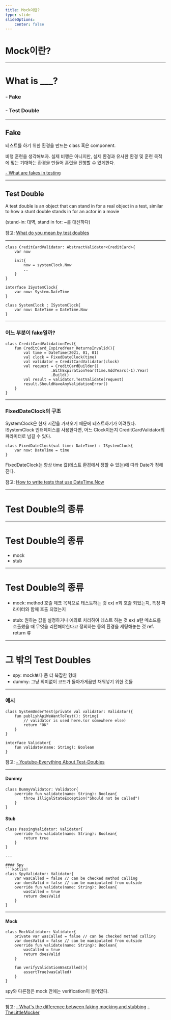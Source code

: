 ```yaml
---
title: Mock이란?
type: slide
slideOptions: 
    center: false
---
```


# Mock이란?

---

# What is ___?

### - Fake

### - Test Double

---

## Fake

테스트를 하기 위한 환경을 만드는 class 혹은 component.

비행 훈련을 생각해보자. 실제 비행은 아니지만, 실제 환경과 유사한 환경 및 훈련 목적에 맞는 기대하는 환경을 만들어 훈련을 진행할 수 있게한다.

[- What are fakes in testing](https://canro91.github.io/2021/05/24/WhatAreFakesInTesting/#:~:text=Now%20that%20we%20know%20what,called%20with%20the%20right%20parameters.)

---

## Test Double

A test double is an object that can stand in for a real object in a test, similar to how a stunt double stands in for an actor in a movie

(stand-in: 대역, stand in for: ~를 대신하다)

참고: 
[What do you mean by test doubles](https://medium.com/@kashwin95kumar/what-do-you-mean-by-test-doubles-b57a2a792973)

---

```kotlin!
class CreditCardValidator: AbstractValidator<CreditCard>{
    var now
        
    init{
        now = systemClock.Now
        ..
    }
}
```

```kotlin!
interface ISystemClock{
    var now: System.DateTime
}

class SystemClock : ISystemClock{
    var now: DateTime = DateTime.Now
}
```

---

### 어느 부분이 fake일까?

```kotlin!
class CreditCardValidationTest{
    fun CreditCard_ExpiredYear_ReturnsInvalid(){
        val time = DateTime(2021, 01, 01)
        val clock = FixedDateClock(time)
        val validator = CreditCardValidator(clock)
        val request = CreditCardBuilder()
                    .WithExpirationYear(time.AddYears(-1).Year)
                    .Build()
        val result = validator.TestValidate(request)
        result.ShouldHaveAnyValidationError()
    }
}
```

---

### FixedDateClock의 구조

SystemClock은 현재 시간을 가져오기 때문에 테스트하기가 어려웠다. ISystemClock 인터페이스를 사용한다면, 어느 Clock이든지 CreditCardValidator의 파라미터로 넘길 수 있다.
```kotlin!
class FixedDateClock(val time: DateTime) : ISystemClock{
    var now: DateTime = time
}
```
FixedDateClock는 항상 time 값(테스트 환경에서 정할 수 있는)에 따라 Date가 정해진다. 

참고: [How to write tests that use DateTime.Now](https://canro91.github.io/2021/05/10/WriteTestsThatUseDateTimeNow/)

---

# Test Double의 종류

---

# Test Double의 종류

- mock
- stub

---

# Test Double의 종류

- mock: method 호출 체크 목적으로 테스트하는 것
ex) n회 호출 되었는지, 특정 파라미터와 함께 호출 되었는지

- stub: 원하는 값을 설정하거나 예외로 처리하여 테스트 하는 것
ex) a란 메소드를 호출했을 때 무엇을 리턴해야한다고 정의하는 등의 환경을 세팅해놓는 것
ref. return 류

---

# 그 밖의 Test Doubles

- spy: mock보다 좀 더 복잡한 형태
- dummy: 그냥 의미없이 코드가 돌아가게끔만 채워넣기 위한 것들

---

### 예시

```kotlin!
class SystemUnderTest(private val validator: Validator){
    fun publishApiWeWantToTest(): String{
        // validator is used here.(or somewhere else)
        return "OK"
    }
}
```

```kotlin!
interface Validator{
    fun validate(name: String): Boolean
}
```

참고:
[- Youtube-Everything About Test-Doubles](https://www.youtube.com/watch?v=YQ9qlcq6Yyg)

---

#### Dummy
```kotlin!
class DummyValidator: Validator{
    override fun validate(name: String): Boolean{
        throw IlligalStateException("Should not be called")
    }
}
```

#### Stub
```kotlin!
class PassingValidator: Validator{
    override fun validate(name: String): Boolean{
        return true
    }
}

---

#### Spy
```kotlin!
class SpyValidator: Validator{
    var wasCalled = false // can be checked method calling
    var doesValid = false // can be manipulated from outside
    override fun validate(name: String): Boolean{
        wasCalled = true
        return doesValid
    }
}
```

---

#### Mock
```kotlin!
class MockValidator: Validator{
    private var wasCalled = false // can be checked method calling
    var doesValid = false // can be manipulated from outside
    override fun validate(name: String): Boolean{
        wasCalled = true
        return doesValid
    }
    
    fun verifyValidationWasCalled(){
        assertTrue(wasCalled)
    }
}
```
spy와 다른점은 mock 안에는 verification이 들어있다.

---

참고: 
[- What's the difference between faking mocking and stubbing](https://stackoverflow.com/questions/346372/whats-the-difference-between-faking-mocking-and-stubbing)
[- TheLittleMocker](https://blog.cleancoder.com/uncle-bob/2014/05/14/TheLittleMocker.html)
